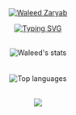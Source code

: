 <div align="center">
<a href="https://github.com/GhostMods00?tab=repositories">
    <img src="https://img.shields.io/badge/Profile-Waleed/Zaryab%20-19f80582.svg?style=for-the-badge" alt="Waleed Zaryab"> 
</a>

[![Typing SVG](https://readme-typing-svg.herokuapp.com?font=Jersey+10&size=25&pause=1000&color=41F711&center=true&width=435&lines=root%40life%3A~%23+happiness.exe;Error+401%3A+Humor+Unauthorized+%F0%9F%9A%AB)](https://git.io/typing-svg)


 <br> 
<img alt="Waleed's stats" src="https://github-readme-stats.vercel.app/api?username=GhostMods00&show_icons=true&theme=chartreuse-dark&border_color=19f80582&icon_color=15f800b6&bg_color=15f80009&custom_title=Waleed's_Github_stats&card_width=100&hide=issues">
</div>
<br>
<div align="center">

 <br>
<img alt="Top languages" src="https://github-readme-stats.vercel.app/api/top-langs/?username=GhostMods00&theme=chartreuse-dark&layout=compact&card_width=300&border_color=19f80582&bg_color=15f80009">
</div>


<div align="center">
</br>
<p align="center">
  <img src="https://capsule-render.vercel.app/api?type=waving&color=gradient&height=65&section=footer"/>
</p>
